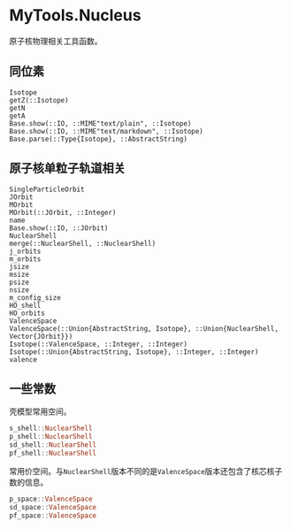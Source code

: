 # MyTools.Nucleus

原子核物理相关工具函数。

## 同位素

```@docs
Isotope
getZ(::Isotope)
getN
getA
Base.show(::IO, ::MIME"text/plain", ::Isotope)
Base.show(::IO, ::MIME"text/markdown", ::Isotope)
Base.parse(::Type{Isotope}, ::AbstractString)
```

## 原子核单粒子轨道相关

```@docs
SingleParticleOrbit
JOrbit
MOrbit
MOrbit(::JOrbit, ::Integer)
name
Base.show(::IO, ::JOrbit)
NuclearShell
merge(::NuclearShell, ::NuclearShell)
j_orbits
m_orbits
jsize
msize
psize
nsize
m_config_size
HO_shell
HO_orbits
ValenceSpace
ValenceSpace(::Union{AbstractString, Isotope}, ::Union{NuclearShell, Vector{JOrbit}})
Isotope(::ValenceSpace, ::Integer, ::Integer)
Isotope(::Union{AbstractString, Isotope}, ::Integer, ::Integer)
valence
```

## 一些常数

壳模型常用空间。
```julia
s_shell::NuclearShell
p_shell::NuclearShell
sd_shell::NuclearShell
pf_shell::NuclearShell
```

常用价空间。与`NuclearShell`版本不同的是`ValenceSpace`版本还包含了核芯核子数的信息。
```julia
p_space::ValenceSpace
sd_space::ValenceSpace
pf_space::ValenceSpace
```